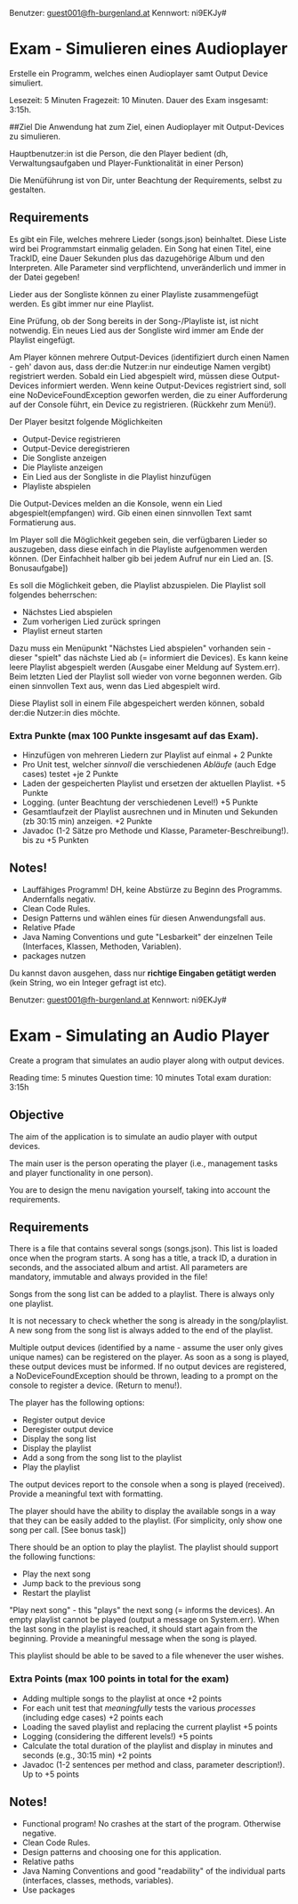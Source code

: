 Benutzer: guest001@fh-burgenland.at
Kennwort: ni9EKJy#

# Exam - Simulieren eines Audioplayer
Erstelle ein Programm, welches einen Audioplayer samt Output Device simuliert.

Lesezeit: 5 Minuten
Fragezeit: 10 Minuten.
Dauer des Exam insgesamt: 3:15h.


##Ziel
Die Anwendung hat zum Ziel, einen Audioplayer mit Output-Devices zu simulieren.

Hauptbenutzer:in ist die Person, die den Player bedient (dh, Verwaltungsaufgaben und Player-Funktionalität in einer Person)

Die Menüführung ist von Dir, unter Beachtung der Requirements, selbst zu gestalten.

## Requirements
Es gibt ein File, welches mehrere Lieder (songs.json) beinhaltet. Diese Liste wird bei Programmstart einmalig geladen.
Ein Song hat einen Titel, eine TrackID, eine Dauer Sekunden plus das dazugehörige Album und den Interpreten. Alle Parameter sind verpflichtend, unveränderlich und immer in der Datei gegeben!

Lieder aus der Songliste können zu einer Playliste zusammengefügt werden. Es gibt immer nur eine Playlist.

Eine Prüfung, ob der Song bereits in der Song-/Playliste ist, ist nicht notwendig. Ein neues Lied aus der Songliste wird immer am Ende der Playlist eingefügt.

Am Player können mehrere Output-Devices (identifiziert durch einen Namen - geh' davon aus, dass der:die Nutzer:in nur eindeutige Namen vergibt) registriert werden. Sobald ein Lied abgespielt wird, müssen diese Output-Devices informiert werden. Wenn keine Output-Devices registriert sind, soll eine NoDeviceFoundException geworfen werden, die zu einer Aufforderung auf der Console führt, ein Device zu registrieren. (Rückkehr zum Menü!).

Der Player besitzt folgende Möglichkeiten
* Output-Device registrieren
* Output-Device deregistrieren
* Die Songliste anzeigen
* Die Playliste anzeigen
* Ein Lied aus der Songliste in die Playlist hinzufügen
* Playliste abspielen

Die Output-Devices melden an die Konsole, wenn ein Lied abgespielt(empfangen) wird. Gib einen einen sinnvollen Text samt Formatierung aus.

Im Player soll die Möglichkeit gegeben sein, die verfügbaren Lieder so auszugeben, dass diese einfach in die Playliste aufgenommen werden können. (Der Einfachheit halber gib bei jedem Aufruf nur ein Lied an. [S. Bonusaufgabe])

Es soll die Möglichkeit geben, die Playlist abzuspielen. 
Die Playlist soll folgendes beherrschen:
* Nächstes Lied abspielen 
* Zum vorherigen Lied zurück springen
* Playlist erneut starten


Dazu muss ein Menüpunkt "Nächstes Lied abspielen" vorhanden sein - dieser "spielt" das nächste Lied ab (= informiert die Devices). Es kann keine leere Playlist abgespielt werden (Ausgabe einer Meldung auf System.err). Beim letzten Lied der Playlist soll wieder von vorne begonnen werden. Gib einen sinnvollen Text aus, wenn das Lied abgespielt wird.

Diese Playlist soll in einem File abgespeichert werden können, sobald der:die Nutzer:in dies möchte.

### Extra Punkte (max 100 Punkte insgesamt auf das Exam).
* Hinzufügen von mehreren Liedern zur Playlist auf einmal + 2 Punkte
* Pro Unit test, welcher _sinnvoll_ die verschiedenen _Abläufe_ (auch Edge cases) testet +je 2 Punkte
* Laden der gespeicherten Playlist und ersetzen der aktuellen Playlist. +5 Punkte
* Logging. (unter Beachtung der verschiedenen Level!) +5 Punkte
* Gesamtlaufzeit der Playlist ausrechnen und in Minuten und Sekunden (zb 30:15 min) anzeigen. +2 Punkte
* Javadoc (1-2 Sätze pro Methode und Klasse, Parameter-Beschreibung!). bis zu +5 Punkten

## Notes!
* Lauffähiges Programm! DH, keine Abstürze zu Beginn des Programms. Andernfalls negativ.
* Clean Code Rules.
* Design Patterns und wählen eines für diesen Anwendungsfall aus.
* Relative Pfade
* Java Naming Conventions und gute "Lesbarkeit" der einzelnen Teile (Interfaces, Klassen, Methoden, Variablen).
* packages nutzen

Du kannst davon ausgehen, dass nur **richtige Eingaben getätigt werden** (kein String, wo ein Integer gefragt ist etc).



Benutzer: guest001@fh-burgenland.at
Kennwort: ni9EKJy#

# Exam - Simulating an Audio Player
Create a program that simulates an audio player along with output devices.

Reading time: 5 minutes
Question time: 10 minutes
Total exam duration: 3:15h

## Objective
The aim of the application is to simulate an audio player with output devices.

The main user is the person operating the player (i.e., management tasks and player functionality in one person).

You are to design the menu navigation yourself, taking into account the requirements.

## Requirements
There is a file that contains several songs (songs.json). This list is loaded once when the program starts.
A song has a title, a track ID, a duration in seconds, and the associated album and artist. All parameters are mandatory, immutable and always provided in the file!

Songs from the song list can be added to a playlist. There is always only one playlist.

It is not necessary to check whether the song is already in the song/playlist. A new song from the song list is always added to the end of the playlist.

Multiple output devices (identified by a name - assume the user only gives unique names) can be registered on the player. As soon as a song is played, these output devices must be informed. If no output devices are registered, a NoDeviceFoundException should be thrown, leading to a prompt on the console to register a device. (Return to menu!).

The player has the following options:
* Register output device
* Deregister output device
* Display the song list
* Display the playlist
* Add a song from the song list to the playlist
* Play the playlist

The output devices report to the console when a song is played (received). Provide a meaningful text with formatting.

The player should have the ability to display the available songs in a way that they can be easily added to the playlist. (For simplicity, only show one song per call. [See bonus task])

There should be an option to play the playlist. The playlist should support the following functions:

* Play the next song
* Jump back to the previous song
* Restart the playlist

"Play next song" - this "plays" the next song (= informs the devices). An empty playlist cannot be played (output a message on System.err). When the last song in the playlist is reached, it should start again from the beginning. Provide a meaningful message when the song is played.

This playlist should be able to be saved to a file whenever the user wishes. 

### Extra Points (max 100 points in total for the exam)
* Adding multiple songs to the playlist at once +2 points
* For each unit test that _meaningfully_ tests the various _processes_ (including edge cases) +2 points each
* Loading the saved playlist and replacing the current playlist +5 points
* Logging (considering the different levels!) +5 points
* Calculate the total duration of the playlist and display in minutes and seconds (e.g., 30:15 min) +2 points
* Javadoc (1-2 sentences per method and class, parameter description!). Up to +5 points

## Notes!
* Functional program! No crashes at the start of the program. Otherwise negative.
* Clean Code Rules.
* Design patterns and choosing one for this application.
* Relative paths
* Java Naming Conventions and good "readability" of the individual parts (interfaces, classes, methods, variables).
* Use packages